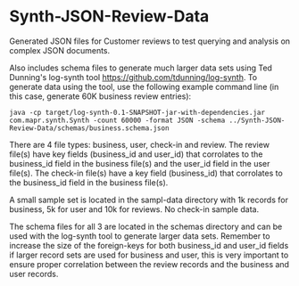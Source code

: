 Synth-JSON-Review-Data
======================

Generated JSON files for Customer reviews to test querying and analysis on complex  JSON documents. 

Also includes schema files to generate much larger data sets using Ted Dunning's log-synth tool https://github.com/tdunning/log-synth.  To generate data using the tool, use the following example command line (in this case, generate 60K business review entries):

```
java -cp target/log-synth-0.1-SNAPSHOT-jar-with-dependencies.jar com.mapr.synth.Synth -count 60000 -format JSON -schema ../Synth-JSON-Review-Data/schemas/business.schema.json
```

There are 4 file types: business, user, check-in and review. The review file(s) have key fields (business_id and user_id) that corrolates to the business_id field in the business file(s) and the user_id field in the user file(s). The check-in file(s) have a key field (business_id) that corrolates to the business_id field in the business file(s).

A small sample set is located in the sampl-data directory with 1k records for business, 5k for user and 10k for reviews. No check-in sample data.

The schema files for all 3 are located in the schemas directory and can be used with the log-synth tool to generate larger data sets. Remember to increase the size of the foreign-keys for both business_id and user_id fields if larger record sets are used for business and user, this is very important to ensure proper correlation between the review records and the business and user records.
